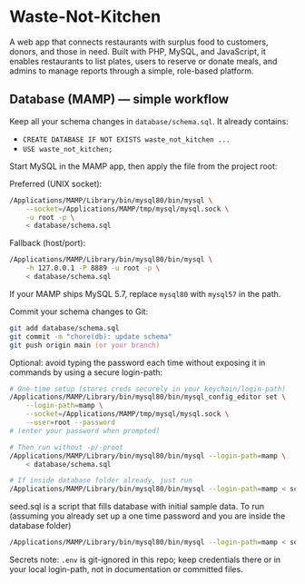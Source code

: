 # Waste-Not-Kitchen
A web app that connects restaurants with surplus food to customers, donors, and those in need. Built with PHP, MySQL, and JavaScript, it enables restaurants to list plates, users to reserve or donate meals, and admins to manage reports through a simple, role-based platform.

## Database (MAMP) — simple workflow

Keep all your schema changes in `database/schema.sql`. It already contains:

- `CREATE DATABASE IF NOT EXISTS waste_not_kitchen ...`
- `USE waste_not_kitchen;`

Start MySQL in the MAMP app, then apply the file from the project root:

Preferred (UNIX socket):

```zsh
/Applications/MAMP/Library/bin/mysql80/bin/mysql \
	--socket=/Applications/MAMP/tmp/mysql/mysql.sock \
	-u root -p \
	< database/schema.sql
```

Fallback (host/port):

```zsh
/Applications/MAMP/Library/bin/mysql80/bin/mysql \
	-h 127.0.0.1 -P 8889 -u root -p \
	< database/schema.sql
```

If your MAMP ships MySQL 5.7, replace `mysql80` with `mysql57` in the path.

Commit your schema changes to Git:

```zsh
git add database/schema.sql
git commit -m "chore(db): update schema"
git push origin main (or your branch)
```

Optional: avoid typing the password each time without exposing it in commands by using a secure login-path:

```zsh
# One-time setup (stores creds securely in your keychain/login-path)
/Applications/MAMP/Library/bin/mysql80/bin/mysql_config_editor set \
	--login-path=mamp \
	--socket=/Applications/MAMP/tmp/mysql/mysql.sock \
	--user=root --password
# (enter your password when prompted)

# Then run without -p/-proot
/Applications/MAMP/Library/bin/mysql80/bin/mysql --login-path=mamp \
	< database/schema.sql

# If inside database folder already, just run
/Applications/MAMP/Library/bin/mysql80/bin/mysql --login-path=mamp < schema.sql
```

seed.sql is a script that fills database with initial sample data. To run (assuming you already set up a one time password and you are inside the database folder)
```zsh
/Applications/MAMP/Library/bin/mysql80/bin/mysql --login-path=mamp < seed.sql
```
Secrets note: `.env` is git-ignored in this repo; keep credentials there or in your local login-path, not in documentation or committed files.
